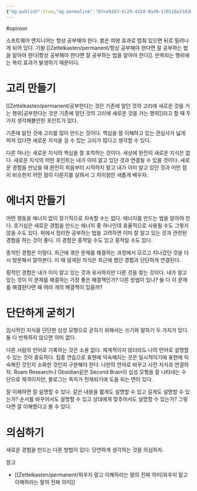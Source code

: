 ```yaml
---
{"dg-publish":true,"dg-permalink":"87ce02d3-bc29-4324-9a20-110218a71836","permalink":"/87ce02d3-bc29-4324-9a20-110218a71836/","dgHomeLink":true,"dgPassFrontmatter":false}
---
```


#opinion 

소프트웨어 엔지니어는 항상 공부해야 한다. 붉은 여왕 효과로 멈춰 있으면 뒤로 밀려나게 되어 있다. 기왕 [[Zettelkasten/permanent/항상 공부해야 한다면 잘 공부하는 법을 알아야 한다|항상 공부해야 한다면 잘 공부하는 법을 알아야 한다]]. 반복되는 행위에는 복리 효과가 발생하기 때문이다. 

# 고리 만들기

[[Zettelkasten/permanent/공부한다는 것은 기존에 알던 것의 고리에 새로운 것을 거는 행위|공부한다는 것은 기존에 알던 것의 고리에 새로운 것을 거는 행위]]라고 할 때 두 가지 생각해볼만한 포인트가 있다. 

기존에 알던 것에 고리를 많이 만드는 것이다. 핵심을 잘 이해하고 있는 관심사가 넓게 퍼져 있다면 새로운 지식을 걸 수 있는 고리가 많다고 생각할 수 있다. 

다른 하나는 새로운 지식의 핵심을 잘 포착하는 것이다. 세상에 완전히 새로운 지식은 없다. 새로운 지식의 어떤 포인트는 내가 이미 알고 있던 것과 연결될 수 있을 것이다. 새로운 경험을 만났을 때 완전히 처음부터 시작하지 말고 내가 이미 알고 있던 것과 어떤 점이 비슷한지 어떤 점이 다른지를 살펴서 그 차이점만 새롭게 배우자.

# 에너지 만들기 

어떤 행동을 에너지 없이 장기적으로 지속할 수는 없다. 에너지를 만드는 법을 알아야 한다. 호기심은 새로운 경험을 만드는 에너지 중 하나인데 효율적으로 사용될 수도 그렇지 않을 수도 있다. 위에서 정리한 공부하는 법을 고려하면 이미 잘 알고 있는 것과 관련된 경험을 하는 것이 좋다. 이 경험은 종적일 수도 있고 횡적일 수도 있다.

종적인 경험은 이렇다. 최근에 겪은 문제를 해결하는 과정에서 모르고 지나갔던 것을 다시 방문해서 알아본다. 이 때 알게된 지식은 최근에 했던 경험과 단단하게 연결된다.

횡적인 경험은 내가 이미 알고 있는 것과 유사하지만 다른 것을 찾는 것이다. 내가 알고 있는 것이 이 문제를 해결하는 가장 좋은 해결책인가? 다른 방법이 있나? 둘 다 이 문제를 해결한다면 왜 여러 개의 해결책이 있을까?

# 단단하게 굳히기

임시적인 지식을 단단한 심성 모형으로 굳히기 위해서는 쓰기와 말하기 두 가지가 있다. 둘 다 반복하지 않으면 의미 없다. 

다른 사람의 언어로 기록하는 것은 소용 없다. 체계적이지 않더라도 나의 언어로 설명할 수 있는 것이 중요하다. 집중 연습으로 표현에 익숙해지는 것은 일시적이기에 표현에 익숙해진 것인지 소화한 것인지 구분해야 한다. 나만의 언어로 바꾸고 사전 지식과 연결하자. Roam Research나 Obsidian같은 Second Brain이 심성 모형을 잘 나타내는 수단으로 제격이지만, 블로그는 독자가 전제되기에 도움 되는 면이 있다.

잘 이해하면 잘 설명할 수 있다. 같은 내용을 짧게도 설명할 수 있고 길게도 설명할 수 있는가? 순서를 바꾸어서도 설명할 수 있고 상대에게 맞추어서도 설명할 수 있는가? 그렇다면 잘 이해했다고 볼 수 있다.

# 의심하기

새로운 경험을 만드는 다른 방법이 있다. 당연하게 생각하는 것을 의심하자. 

참고
- [[Zettelkasten/permanent/외우지 말고 이해하라는 말의 진짜 의미|외우지 말고 이해하라는 말의 진짜 의미]]